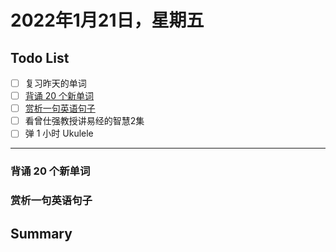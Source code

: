 # 2022年1月21日，星期五
## Todo List

- [ ] 复习昨天的单词
- [ ] [背诵 20 个新单词](#背诵-20-个新单词)
- [ ] [赏析一句英语句子](#赏析一句英语句子)
- [ ] 看曾仕强教授讲易经的智慧2集
- [ ] 弹 1 小时 Ukulele
--------


### 背诵 20 个新单词
### 赏析一句英语句子

## Summary
